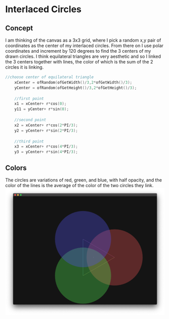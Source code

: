 # Interlaced Circles

## Concept
I am thinking of the canvas as a 3x3 grid, where I pick a random x,y pair of coordinates as the center of my interlaced circles. From there on I use polar coordinates and increment by 120 degrees to find the 3 centers of my drawn circles. I think equilateral triangles are very aesthetic and so I linked the 3 centers together with lines, the color of which is the sum of the 2 circles it is linking.
```C++
//choose center of equilateral triangle
    xCenter = ofRandom(ofGetWidth()/3,2*ofGetWidth()/3);
    yCenter = ofRandom(ofGetHeight()/3,2*ofGetHeight()/3);
    
    //first point
    x1 = xCenter+ r*cos(0);
    y11 = yCenter+ r*sin(0);
    
    //second point
    x2 = xCenter+ r*cos(2*PI/3);
    y2 = yCenter+ r*sin(2*PI/3);
    
    //third point
    x3 = xCenter+ r*cos(4*PI/3);
    y3 = yCenter+ r*sin(4*PI/3);

```

## Colors
The circles are  variations of red, green, and blue, with half opacity, and the color of the lines is the average of the color of the two circles they link.
![img2](https://github.com/soablackwhite/SoftwareArt/blob/main/Week%201:%20Circles/Screen%20Shot%202021-04-06%20at%2012.57.14%20PM.png)

